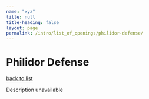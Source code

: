```yaml
---
name: "xyz"
title: null
title-heading: false
layout: page
permalink: /intro/list_of_openings/philidor-defense/
---
```


# Philidor Defense

[back to list](../../list_of_openings)

Description unavailable